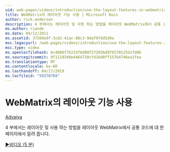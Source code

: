 ```yaml
---
uid: web-pages/videos/introduction/use-the-layout-features-in-webmatrix
title: WebMatrix의 레이아웃 기능 사용 | Microsoft Docs
author: rick-anderson
description: 4 부에서는 레이아웃 및 사용 하는 방법을 레이아웃 WebMatrix에서 공통 코드에 대 한 페이지에서 알려 줍니다.
ms.author: riande
ms.date: 04/12/2011
ms.assetid: 37504e9f-3c62-41ac-88c3-9daf9fdd5d9a
msc.legacyurl: /web-pages/videos/introduction/use-the-layout-features-in-webmatrix
msc.type: video
ms.openlocfilehash: bc4886f7b233f6d00f27265bd9f6570125d1fd86
ms.sourcegitcommit: 0f1119340e4464720cfd16d0ff15764746ea1fea
ms.translationtype: MT
ms.contentlocale: ko-KR
ms.lasthandoff: 04/17/2019
ms.locfileid: "59378769"
---
```

# <a name="use-the-layout-features-in-webmatrix"></a>WebMatrix의 레이아웃 기능 사용

[Advaiya](https://twitter.com/Advaiyasolns)

4 부에서는 레이아웃 및 사용 하는 방법을 레이아웃 WebMatrix에서 공통 코드에 대 한 페이지에서 알려 줍니다.

[&#9654;비디오 (5 분)](https://channel9.msdn.com/Blogs/ASP-NET-Site-Videos/use-the-layout-features-in-webmatrix)
